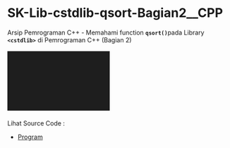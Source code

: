 # SK-Lib-cstdlib-qsort-Bagian2__CPP
Arsip Pemrograman C++ - Memahami function <code><b>qsort()</b></code>pada Library <code><b>&lt;cstdlib></b></code> di Pemrograman C++ (Bagian 2)<br><br>
<img src="https://github.com/RizkyKhapidsyah/SK-Lib-cstdlib-qsort-Bagian2__CPP/blob/master/SK-Lib-cstdlib-qsort-Bagian2__CPP/x64/result/001.PNG"><br><br>
Lihat Source Code : <br>
- <a href="https://github.com/RizkyKhapidsyah/SK-Lib-cstdlib-qsort-Bagian2__CPP/blob/master/SK-Lib-cstdlib-qsort-Bagian2__CPP/Source.cpp">Program</a>
